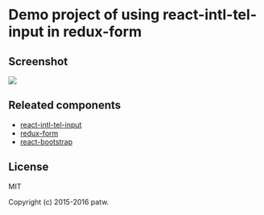 Demo project of using react-intl-tel-input in redux-form
===

## Screenshot

![](http://i.imgur.com/2QJYfZA.png)


## Releated components

* [react-intl-tel-input](https://github.com/patw0929/react-intl-tel-input)
* [redux-form](https://github.com/erikras/redux-form)
* [react-bootstrap](https://github.com/react-bootstrap/react-bootstrap)


## License

MIT

Copyright (c) 2015-2016 patw.
